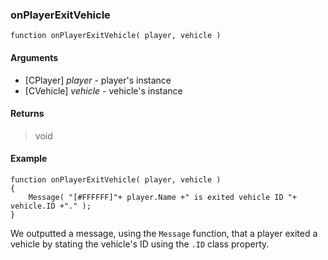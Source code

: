 ### onPlayerExitVehicle
```Squirrel
function onPlayerExitVehicle( player, vehicle )
```

#### Arguments

- [CPlayer] *player* - player's instance
- [CVehicle] *vehicle* - vehicle's instance

#### Returns
> void

#### Example
```Squirrel
function onPlayerExitVehicle( player, vehicle )
{
    Message( "[#FFFFFF]"+ player.Name +" is exited vehicle ID "+ vehicle.ID +"." );
}
```

We outputted a message, using the `Message` function, that a player exited a vehicle by stating the vehicle's ID using the `.ID` class property.
